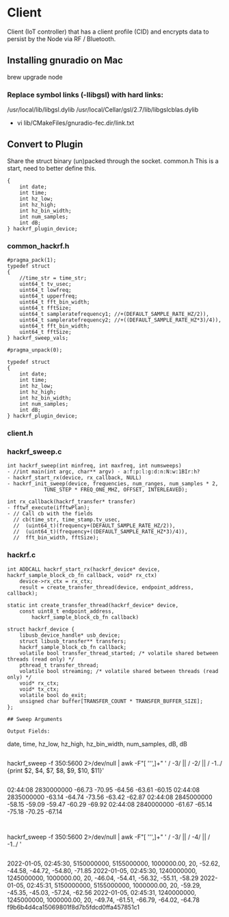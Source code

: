 # Client
Client (IoT controller) that has a client profile (CID) and encrypts data to persist by the Node via RF / Bluetooth.

## Installing gnuradio on Mac

brew upgrade node

### Replace symbol links (-llibgsl) with hard links:
 /usr/local/lib/libgsl.dylib 
 /usr/local/Cellar/gsl/2.7/lib/libgslcblas.dylib

- vi lib/CMakeFiles/gnuradio-fec.dir/link.txt 

## Convert to Plugin
Share the struct binary (un)packed through the socket.  common.h
This is a start, need to better define this.

```typedef struct
{
    int date;
    int time;
    int hz_low;
    int hz_high;
    int hz_bin_width;
    int num_samples;
    int dB;
} hackrf_plugin_device;
```

### common_hackrf.h

```
#pragma_pack(1);
typedef struct
{   
    //time_str = time_str;
    uint64_t tv_usec;
    uint64_t lowfreq;
    uint64_t upperfreq;
    uint64_t fft_bin_width;
    uint64_t fftSize;
    uint64_t sampleratefrequency1; //+(DEFAULT_SAMPLE_RATE_HZ/2)),
    uint64_t sampleratefrequency2; //+((DEFAULT_SAMPLE_RATE_HZ*3)/4)),
    uint64_t fft_bin_width;
    uint64_t fftSize;
} hackrf_sweep_vals;

#pragma_unpack(0);
```
```
typedef struct
{
    int date;
    int time;
    int hz_low;
    int hz_high;
    int hz_bin_width;
    int num_samples;
    int dB;
} hackrf_plugin_device;
```

### client.h



### hackrf_sweep.c
```
int hackrf_sweep(int minfreq, int maxfreq, int numsweeps)
- //int main(int argc, char** argv) - a:f:p:l:g:d:n:N:w:1BIr:h?
- hackrf_start_rx(device, rx_callback, NULL)
- hackrf_init_sweep(device, frequencies, num_ranges, num_samples * 2,
            TUNE_STEP * FREQ_ONE_MHZ, OFFSET, INTERLEAVED);

int rx_callback(hackrf_transfer* transfer)
- fftwf_execute(ifftwPlan);
- // Call cb with the fields
  // cb(time_str, time_stamp.tv_usec,
  //  (uint64_t)(frequency+(DEFAULT_SAMPLE_RATE_HZ/2)),
  //  (uint64_t)(frequency+((DEFAULT_SAMPLE_RATE_HZ*3)/4)),
  //  fft_bin_width, fftSize);
```

### hackrf.c
```
int ADDCALL hackrf_start_rx(hackrf_device* device, hackrf_sample_block_cb_fn callback, void* rx_ctx)
    device->rx_ctx = rx_ctx;
    result = create_transfer_thread(device, endpoint_address, callback);

static int create_transfer_thread(hackrf_device* device,
    const uint8_t endpoint_address,
        hackrf_sample_block_cb_fn callback)

struct hackrf_device {
    libusb_device_handle* usb_device;
    struct libusb_transfer** transfers;
    hackrf_sample_block_cb_fn callback;
    volatile bool transfer_thread_started; /* volatile shared between threads (read only) */
    pthread_t transfer_thread;
    volatile bool streaming; /* volatile shared between threads (read only) */
    void* rx_ctx;
    void* tx_ctx;
    volatile bool do_exit;
    unsigned char buffer[TRANSFER_COUNT * TRANSFER_BUFFER_SIZE];
};

## Sweep Arguments

Output Fields:
```
date, time, hz_low, hz_high, hz_bin_width, num_samples, dB, dB
```
```
hackrf_sweep -f 350:5600  2>/dev/null | awk -F"[ '''\,]+"  ' / -3/ || / -2/ || / -1.\./  {print $2, $4, $7, $8, $9, $10, $11}'
```

```
02:44:08 2830000000 -66.73 -70.95 -64.56 -63.61 -60.15
02:44:08 2835000000 -63.14 -64.74 -73.56 -63.42 -62.87
02:44:08 2845000000 -58.15 -59.09 -59.47 -60.29 -69.92
02:44:08 2840000000 -61.67 -65.14 -75.18 -70.25 -67.14
```


```
hackrf_sweep -f 350:5600  2>/dev/null | awk -F"[ '''\,]+"  ' / -3/ || / -4/ || / -1.\./ '  
```

```
2022-01-05, 02:45:30, 5150000000, 5155000000, 1000000.00, 20, -52.62, -44.58, -44.72, -54.80, -71.85
2022-01-05, 02:45:30, 1240000000, 1245000000, 1000000.00, 20, -46.04, -54.41, -56.32, -55.11, -58.29
2022-01-05, 02:45:31, 5150000000, 5155000000, 1000000.00, 20, -59.29, -45.35, -45.03, -57.24, -62.56
2022-01-05, 02:45:31, 1240000000, 1245000000, 1000000.00, 20, -49.74, -61.51, -66.79, -64.02, -64.78
f9b6b4d4ca15069801f8d7b5fdcd0ffa457851c1
```
